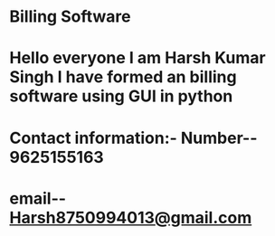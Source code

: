# Billing Software 
# Hello everyone I am Harsh Kumar Singh I have formed an billing software using GUI in python
# Contact information:-  Number-- 9625155163
# email-- Harsh8750994013@gmail.com
